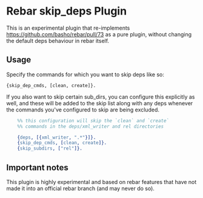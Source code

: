 # Rebar skip_deps Plugin

This is an experimental plugin that re-implements https://github.com/basho/rebar/pull/73
as a pure plugin, without changing the default deps behaviour in rebar itself.

## Usage

Specify the commands for which you want to skip deps like so:

    {skip_dep_cmds, [clean, create]}.

If you also want to skip certain sub_dirs, you can configure this explicitly 
as well, and these will be added to the skip list along with any deps whenever
the commands you've configured to skip are being excluded.

```erlang
    %% this configuration will skip the `clean` and `create`
    %% commands in the deps/xml_writer and rel directories

    {deps, [{xml_writer, ".*"}]}.
    {skip_dep_cmds, [clean, create]}.
    {skip_subdirs, ["rel"]}.
```

## Important notes

This plugin is highly experimental and based on rebar features that have not 
made it into an official rebar branch (and may never do so).
